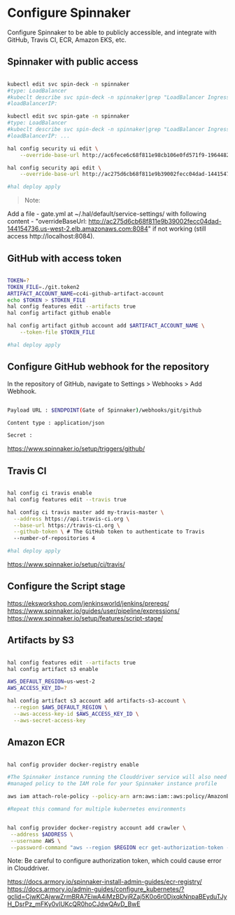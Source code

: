 # Configure Spinnaker

Configure Spinnaker to be able to publicly accessible, and integrate with GitHub, Travis CI, ECR, Amazon EKS, etc.

## Spinnaker with public access

```bash

kubectl edit svc spin-deck -n spinnaker
#type: LoadBalancer
#kubeclt describe svc spin-deck -n spinnaker|grep "LoadBalancer Ingress"
#loadBalancerIP:

kubectl edit svc spin-gate -n spinnaker
#type: LoadBalancer
#kubeclt describe svc spin-deck -n spinnaker|grep "LoadBalancer Ingress"
#loadBalancerIP: ...

hal config security ui edit \
    --override-base-url http://ac6fece6c68f811e98cb106e0fd571f9-1964482335.us-west-2.elb.amazonaws.com:9000

hal config security api edit \
    --override-base-url http://ac275d6cb68f811e9b39002fecc04dad-144154736.us-west-2.elb.amazonaws.com:8084

#hal deploy apply

```

>Note:

Add a file - gate.yml at ~/.hal/default/service-settings/ with following content - "overrideBaseUrl: http://ac275d6cb68f811e9b39002fecc04dad-144154736.us-west-2.elb.amazonaws.com:8084" if not working (still access http://localhost:8084).

## GitHub with access token

```bash

TOKEN=?
TOKEN_FILE=./git.token2
ARTIFACT_ACCOUNT_NAME=cc4i-github-artifact-account
echo $TOKEN > $TOKEN_FILE
hal config features edit --artifacts true
hal config artifact github enable

hal config artifact github account add $ARTIFACT_ACCOUNT_NAME \
    --token-file $TOKEN_FILE

#hal deploy apply

```

## Configure GitHub webhook for the repository

In the repository of GitHub, navigate to Settings > Webhooks > Add Webhook.

```bash

Payload URL : $ENDPOINT(Gate of Spinnaker)/webhooks/git/github

Content type : application/json

Secret :

```

https://www.spinnaker.io/setup/triggers/github/


## Travis CI

```bash

hal config ci travis enable
hal config features edit --travis true

hal config ci travis master add my-travis-master \
  --address https://api.travis-ci.org \
  --base-url https://travis-ci.org \
  --github-token \ # The GitHub token to authenticate to Travis
  --number-of-repositories 4

#hal deploy apply

```

https://www.spinnaker.io/setup/ci/travis/

## Configure the Script stage

https://eksworkshop.com/jenkinsworld/jenkins/prereqs/
https://www.spinnaker.io/guides/user/pipeline/expressions/
https://www.spinnaker.io/setup/features/script-stage/

## Artifacts by S3

```bash

hal config features edit --artifacts true
hal config artifact s3 enable

AWS_DEFAULT_REGION=us-west-2
AWS_ACCESS_KEY_ID=?

hal config artifact s3 account add artifacts-s3-account \
  --region $AWS_DEFAULT_REGION \
  --aws-access-key-id $AWS_ACCESS_KEY_ID \
  --aws-secret-access-key

```

## Amazon ECR

```bash

hal config provider docker-registry enable

#The Spinnaker instance running the Clouddriver service will also need permissions to interact #with the ECR repository. Attach the AmazonEC2ContainerRegistryReadOnly
#managed policy to the IAM role for your Spinnaker instance profile

aws iam attach-role-policy --policy-arn arn:aws:iam::aws:policy/AmazonEC2ContainerRegistryReadOnly --role-name <Spinnaker Instance Role>

#Repeat this command for multiple kubernetes environments


hal config provider docker-registry account add crawler \
 --address $ADDRESS \
 --username AWS \
 --password-command "aws --region $REGION ecr get-authorization-token --output text --query 'authorizationData[].authorizationToken' | base64 -D | sed 's/^AWS://'"

```

Note:
Be careful to configure authorization token, which could cause error in Clouddriver.

https://docs.armory.io/spinnaker-install-admin-guides/ecr-registry/
https://docs.armory.io/admin-guides/configure_kubernetes/?gclid=CjwKCAjwwZrmBRA7EiwA4iMzBDvjRZaj5K0o6r0DjxqkNnpaBEyduTJyH_DsrPz_mFKy0vlUKcQR0hoCJdwQAvD_BwE